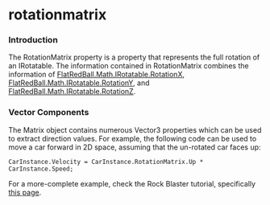 # rotationmatrix

### Introduction

The RotationMatrix property is a property that represents the full rotation of an IRotatable. The information contained in RotationMatrix combines the information of [FlatRedBall.Math.IRotatable.RotationX](../../../../frb/docs/index.php), [FlatRedBall.Math.IRotatable.RotationY](../../../../frb/docs/index.php), and [FlatRedBall.Math.IRotatable.RotationZ](../../../../frb/docs/index.php).

### Vector Components

The Matrix object contains numerous Vector3 properties which can be used to extract direction values. For example, the following code can be used to move a car forward in 2D space, assuming that the un-rotated car faces up:

```
CarInstance.Velocity = CarInstance.RotationMatrix.Up * CarInstance.Speed;
```

For a more-complete example, check the Rock Blaster tutorial, specifically [this page](../../../../tutorials/rock-blaster/tutorials-main-ship-behavior.md).

